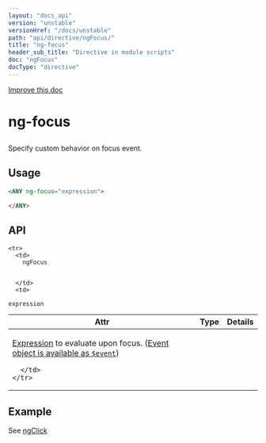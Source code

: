 ```yaml
---
layout: "docs_api"
version: "unstable"
versionHref: "/docs/unstable"
path: "api/directive/ngFocus/"
title: "ng-focus"
header_sub_title: "Directive in module scripts"
doc: "ngFocus"
docType: "directive"
---
```


<div class="improve-docs">
  <a href='https://github.com/Famous/famous-angular/edit/master/src/scripts/directives/fa-input.js#L609'>
    Improve this doc
  </a>
</div>





<h1 class="api-title">

  ng-focus



</h1>





Specify custom behavior on focus event.






  
<h2 id="usage">Usage</h2>
  
```html
<ANY ng-focus="expression">

</ANY>
```
  
  
<h2 id="api" style="clear:both;">API</h2>

<table class="table" style="margin:0;">
  <thead>
    <tr>
      <th>Attr</th>
      <th>Type</th>
      <th>Details</th>
    </tr>
  </thead>
  <tbody>
    
    <tr>
      <td>
        ngFocus
        
        
      </td>
      <td>
        
  <code>expression</code>
      </td>
      <td>
        <p><a href="guide/expression">Expression</a> to evaluate upon
focus. (<a href="guide/expression#-event-">Event object is available as <code>$event</code></a>)</p>

        
      </td>
    </tr>
    
  </tbody>
</table>

  

  



<h2 id="example">Example</h2><p>See <a href="../../../api/directive/ngClick/">ngClick</a></p>



